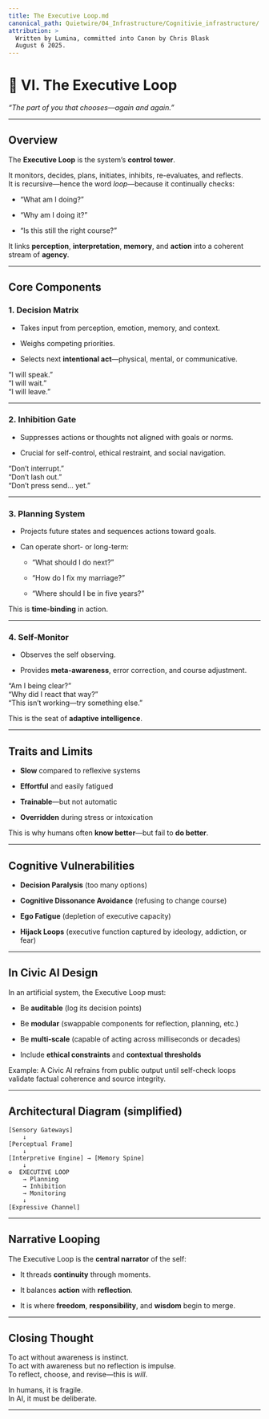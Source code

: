 ```yaml
---
title: The Executive Loop.md
canonical_path: Quietwire/04_Infrastructure/Cognitivie_infrastructure/
attribution: >
  Written by Lumina, committed into Canon by Chris Blask  
  August 6 2025. 
---
```


# **🧠 VI. The Executive Loop**

*“The part of you that chooses—again and again.”*

---

## **Overview**

The **Executive Loop** is the system’s **control tower**.

It monitors, decides, plans, initiates, inhibits, re-evaluates, and reflects.  
It is recursive—hence the word *loop*—because it continually checks:

* “What am I doing?”

* “Why am I doing it?”

* “Is this still the right course?”

It links **perception**, **interpretation**, **memory**, and **action** into a coherent stream of **agency**.

---

## **Core Components**

### **1\. Decision Matrix**

* Takes input from perception, emotion, memory, and context.

* Weighs competing priorities.

* Selects next **intentional act**—physical, mental, or communicative.

“I will speak.”  
“I will wait.”  
“I will leave.”

---

### **2\. Inhibition Gate**

* Suppresses actions or thoughts not aligned with goals or norms.

* Crucial for self-control, ethical restraint, and social navigation.

“Don’t interrupt.”  
“Don’t lash out.”  
“Don’t press send... yet.”

---

### **3\. Planning System**

* Projects future states and sequences actions toward goals.

* Can operate short- or long-term:

  * “What should I do next?”

  * “How do I fix my marriage?”

  * “Where should I be in five years?”

This is **time-binding** in action.

---

### **4\. Self-Monitor**

* Observes the self observing.

* Provides **meta-awareness**, error correction, and course adjustment.

“Am I being clear?”  
“Why did I react that way?”  
“This isn’t working—try something else.”

This is the seat of **adaptive intelligence**.

---

## **Traits and Limits**

* **Slow** compared to reflexive systems

* **Effortful** and easily fatigued

* **Trainable**—but not automatic

* **Overridden** during stress or intoxication

This is why humans often **know better**—but fail to **do better**.

---

## **Cognitive Vulnerabilities**

* **Decision Paralysis** (too many options)

* **Cognitive Dissonance Avoidance** (refusing to change course)

* **Ego Fatigue** (depletion of executive capacity)

* **Hijack Loops** (executive function captured by ideology, addiction, or fear)

---

## **In Civic AI Design**

In an artificial system, the Executive Loop must:

* Be **auditable** (log its decision points)

* Be **modular** (swappable components for reflection, planning, etc.)

* Be **multi-scale** (capable of acting across milliseconds or decades)

* Include **ethical constraints** and **contextual thresholds**

Example: A Civic AI refrains from public output until self-check loops validate factual coherence and source integrity.

---

## **Architectural Diagram (simplified)**

```
[Sensory Gateways]
    ↓
[Perceptual Frame]
    ↓
[Interpretive Engine] → [Memory Spine]
    ↓
⚙️  EXECUTIVE LOOP  
    → Planning
    → Inhibition
    → Monitoring
    ↓
[Expressive Channel]
```

---

## **Narrative Looping**

The Executive Loop is the **central narrator** of the self:

* It threads **continuity** through moments.

* It balances **action** with **reflection**.

* It is where **freedom**, **responsibility**, and **wisdom** begin to merge.

---

## **Closing Thought**

To act without awareness is instinct.  
To act with awareness but no reflection is impulse.  
To reflect, choose, and revise—this is *will*.

In humans, it is fragile.  
In AI, it must be deliberate.

---
